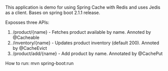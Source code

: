 This application is demo for using Spring Cache with Redis and uses Jedis as a client. Bases on spring boot 2.1.1 release.

Exposses three APIs:
1. /product/{name} - Fetches product available by name. Annoted by @Cacheable
2. /inventory/{name} - Updates product inventory (default 200). Annoted by @CacheEvict
3. /product/add/{name} - Add product by name. Annotated by @CachePut

How to run:
mvn spring-boot:run



